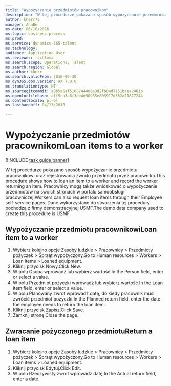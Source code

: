 ```yaml
--- 
title: "Wypożyczanie przedmiotów pracownikom"
description: "W tej procedurze pokazano sposób wypożyczanie przedmiotu pracownikowi oraz rejestrowania zwrotu przedmiotu przez pracownika."
author: kherr75
manager: AnnBe
ms.date: 06/10/2016
ms.topic: business-process
ms.prod: 
ms.service: dynamics-365-talent
ms.technology: 
audience: Application User
ms.reviewer: rschloma
ms.search.scope: Operations, Talent
ms.search.region: Global
ms.author: kherr
ms.search.validFrom: 2016-06-30
ms.dyn365.ops.version: AX 7.0.0
ms.translationtype: HT
ms.sourcegitcommit: a8b5a5af5108744406a3d2fb84d7151baea2481b
ms.openlocfilehash: aff5ca3a6f3de4d90955e803917d352a21877244
ms.contentlocale: pl-pl
ms.lasthandoff: 04/13/2018

---
```

# <a name="loan-items-to-a-worker"></a><span data-ttu-id="bb89f-103">Wypożyczanie przedmiotów pracownikom</span><span class="sxs-lookup"><span data-stu-id="bb89f-103">Loan items to a worker</span></span>

[!INCLUDE [task guide banner](../../includes/task-guide-banner.md)]

<span data-ttu-id="bb89f-104">W tej procedurze pokazano sposób wypożyczanie przedmiotu pracownikowi oraz rejestrowania zwrotu przedmiotu przez pracownika.</span><span class="sxs-lookup"><span data-stu-id="bb89f-104">This procedure shows how to loan an item to a worker and record the worker returning an item.</span></span> <span data-ttu-id="bb89f-105">Pracownicy mogą także wnioskować o wypożyczenie przedmiotów na swoich stronach w portalu samoobsługi pracowniczej.</span><span class="sxs-lookup"><span data-stu-id="bb89f-105">Workers can also request loan items through their Employee self-service pages.</span></span> <span data-ttu-id="bb89f-106">Dane wykorzystane do stworzenia tej procedury pochodzą z firmy demonstracyjnej USMF.</span><span class="sxs-lookup"><span data-stu-id="bb89f-106">The demo data company used to create this procedure is USMF.</span></span>


## <a name="loan-item-to-a-worker"></a><span data-ttu-id="bb89f-107">Wypożyczanie przedmiotu pracownikowi</span><span class="sxs-lookup"><span data-stu-id="bb89f-107">Loan item to a worker</span></span>
1. <span data-ttu-id="bb89f-108">Wybierz kolejno opcje Zasoby ludzkie > Pracownicy > Przedmioty pożyczek > Sprzęt wypożyczony.</span><span class="sxs-lookup"><span data-stu-id="bb89f-108">Go to Human resources > Workers > Loan items > Loaned equipment.</span></span>
2. <span data-ttu-id="bb89f-109">Kliknij przycisk Nowy.</span><span class="sxs-lookup"><span data-stu-id="bb89f-109">Click New.</span></span>
3. <span data-ttu-id="bb89f-110">W polu Osoba wprowadź lub wybierz wartość.</span><span class="sxs-lookup"><span data-stu-id="bb89f-110">In the Person field, enter or select a value.</span></span>
4. <span data-ttu-id="bb89f-111">W polu Przedmiot pożyczki wprowadź lub wybierz wartość.</span><span class="sxs-lookup"><span data-stu-id="bb89f-111">In the Loan item field, enter or select a value.</span></span>
5. <span data-ttu-id="bb89f-112">W polu Planowany zwrot wprowadź datę, do kiedy pracownik musi zwrócić przedmiot pożyczki.</span><span class="sxs-lookup"><span data-stu-id="bb89f-112">In the Planned return field, enter the date the employee needs to return the loan item.</span></span>
6. <span data-ttu-id="bb89f-113">Kliknij przycisk Zapisz.</span><span class="sxs-lookup"><span data-stu-id="bb89f-113">Click Save.</span></span>
7. <span data-ttu-id="bb89f-114">Zamknij stronę.</span><span class="sxs-lookup"><span data-stu-id="bb89f-114">Close the page.</span></span>

## <a name="return-a-loan-item"></a><span data-ttu-id="bb89f-115">Zwracanie pożyczonego przedmiotu</span><span class="sxs-lookup"><span data-stu-id="bb89f-115">Return a loan item</span></span>
1. <span data-ttu-id="bb89f-116">Wybierz kolejno opcje Zasoby ludzkie > Pracownicy > Przedmioty pożyczek > Sprzęt wypożyczony.</span><span class="sxs-lookup"><span data-stu-id="bb89f-116">Go to Human resources > Workers > Loan items > Loaned equipment.</span></span>
2. <span data-ttu-id="bb89f-117">Kliknij przycisk Edytuj.</span><span class="sxs-lookup"><span data-stu-id="bb89f-117">Click Edit.</span></span>
3. <span data-ttu-id="bb89f-118">W polu Rzeczywisty zwrot wprowadź datę.</span><span class="sxs-lookup"><span data-stu-id="bb89f-118">In the Actual return field, enter a date.</span></span>


